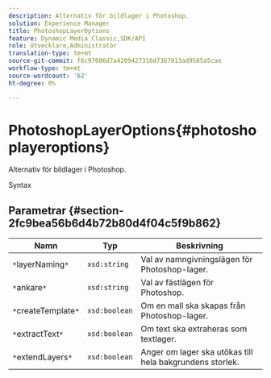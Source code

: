 ```yaml
---
description: Alternativ för bildlager i Photoshop.
solution: Experience Manager
title: PhotoshopLayerOptions
feature: Dynamic Media Classic,SDK/API
role: Utvecklare,Administratör
translation-type: tm+mt
source-git-commit: f6c97606d7a4209427316d7367013ad9585a5cae
workflow-type: tm+mt
source-wordcount: '62'
ht-degree: 0%

---
```



# PhotoshopLayerOptions{#photoshoplayeroptions}

Alternativ för bildlager i Photoshop.

Syntax

## Parametrar {#section-2fc9bea56b6d4b72b80d4f04c5f9b862}

| Namn | Typ | Beskrivning |
|---|---|---|
| `*`layerNaming`*` | `xsd:string` | Val av namngivningslägen för Photoshop-lager. |
| `*`ankare`*` | `xsd:string` | Val av fästlägen för Photoshop. |
| `*`createTemplate`*` | `xsd:boolean` | Om en mall ska skapas från Photoshop-lager. |
| `*`extractText`*` | `xsd:boolean` | Om text ska extraheras som textlager. |
| `*`extendLayers`*` | `xsd:boolean` | Anger om lager ska utökas till hela bakgrundens storlek. |

